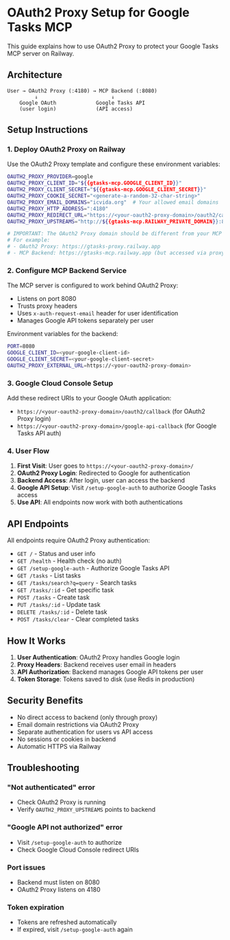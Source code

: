 # OAuth2 Proxy Setup for Google Tasks MCP

This guide explains how to use OAuth2 Proxy to protect your Google Tasks MCP server on Railway.

## Architecture

```
User → OAuth2 Proxy (:4180) → MCP Backend (:8080)
         ↓                        ↓
    Google OAuth             Google Tasks API
    (user login)             (API access)
```

## Setup Instructions

### 1. Deploy OAuth2 Proxy on Railway

Use the OAuth2 Proxy template and configure these environment variables:

```bash
OAUTH2_PROXY_PROVIDER=google
OAUTH2_PROXY_CLIENT_ID="${{gtasks-mcp.GOOGLE_CLIENT_ID}}"
OAUTH2_PROXY_CLIENT_SECRET="${{gtasks-mcp.GOOGLE_CLIENT_SECRET}}"
OAUTH2_PROXY_COOKIE_SECRET="<generate-a-random-32-char-string>"
OAUTH2_PROXY_EMAIL_DOMAINS="icvida.org"  # Your allowed email domains
OAUTH2_PROXY_HTTP_ADDRESS=":4180"
OAUTH2_PROXY_REDIRECT_URL="https://<your-oauth2-proxy-domain>/oauth2/callback"
OAUTH2_PROXY_UPSTREAMS="http://${{gtasks-mcp.RAILWAY_PRIVATE_DOMAIN}}:8080"

# IMPORTANT: The OAuth2 Proxy domain should be different from your MCP domain
# For example:
# - OAuth2 Proxy: https://gtasks-proxy.railway.app
# - MCP Backend: https://gtasks-mcp.railway.app (but accessed via proxy)
```

### 2. Configure MCP Backend Service

The MCP server is configured to work behind OAuth2 Proxy:

- Listens on port 8080
- Trusts proxy headers
- Uses `x-auth-request-email` header for user identification
- Manages Google API tokens separately per user

Environment variables for the backend:
```bash
PORT=8080
GOOGLE_CLIENT_ID=<your-google-client-id>
GOOGLE_CLIENT_SECRET=<your-google-client-secret>
OAUTH2_PROXY_EXTERNAL_URL=https://<your-oauth2-proxy-domain>
```

### 3. Google Cloud Console Setup

Add these redirect URIs to your Google OAuth application:
- `https://<your-oauth2-proxy-domain>/oauth2/callback` (for OAuth2 Proxy login)
- `https://<your-oauth2-proxy-domain>/google-api-callback` (for Google Tasks API auth)

### 4. User Flow

1. **First Visit**: User goes to `https://<your-oauth2-proxy-domain>/`
2. **OAuth2 Proxy Login**: Redirected to Google for authentication
3. **Backend Access**: After login, user can access the backend
4. **Google API Setup**: Visit `/setup-google-auth` to authorize Google Tasks access
5. **Use API**: All endpoints now work with both authentications

## API Endpoints

All endpoints require OAuth2 Proxy authentication:

- `GET /` - Status and user info
- `GET /health` - Health check (no auth)
- `GET /setup-google-auth` - Authorize Google Tasks API
- `GET /tasks` - List tasks
- `GET /tasks/search?q=query` - Search tasks
- `GET /tasks/:id` - Get specific task
- `POST /tasks` - Create task
- `PUT /tasks/:id` - Update task
- `DELETE /tasks/:id` - Delete task
- `POST /tasks/clear` - Clear completed tasks

## How It Works

1. **User Authentication**: OAuth2 Proxy handles Google login
2. **Proxy Headers**: Backend receives user email in headers
3. **API Authorization**: Backend manages Google API tokens per user
4. **Token Storage**: Tokens saved to disk (use Redis in production)

## Security Benefits

- No direct access to backend (only through proxy)
- Email domain restrictions via OAuth2 Proxy
- Separate authentication for users vs API access
- No sessions or cookies in backend
- Automatic HTTPS via Railway

## Troubleshooting

### "Not authenticated" error
- Check OAuth2 Proxy is running
- Verify `OAUTH2_PROXY_UPSTREAMS` points to backend

### "Google API not authorized" error
- Visit `/setup-google-auth` to authorize
- Check Google Cloud Console redirect URIs

### Port issues
- Backend must listen on 8080
- OAuth2 Proxy listens on 4180

### Token expiration
- Tokens are refreshed automatically
- If expired, visit `/setup-google-auth` again